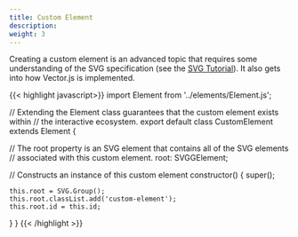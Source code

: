 ```yaml
---
title: Custom Element
description:
weight: 3
---
```


Creating a custom element is an advanced topic that requires some understanding of the SVG specification (see the [SVG Tutorial](/svg/)). It also gets into how Vector.js is implemented.

{{< highlight javascript>}}
import Element from '../elements/Element.js';

// Extending the Element class guarantees that the custom element exists within
// the interactive ecosystem.
export default class CustomElement extends Element {

  // The root property is an SVG element that contains all of the SVG elements
  // associated with this custom element.
  root: SVGGElement;

  // Constructs an instance of this custom element
  constructor() {
    super();

    this.root = SVG.Group();
    this.root.classList.add('custom-element');
    this.root.id = this.id;
  }
}
{{< /highlight >}}

